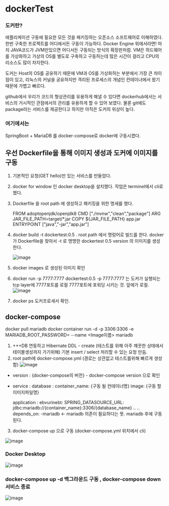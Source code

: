 # dockerTest

### 도커란?
애플리케이션 구동에 필요한 모든 것을 패키징하는 오픈소스 소프트웨어로 이해하였다.
한번 구축한 프로젝트를 어디에서든 구동이 가능하다. Docker Engine 위에서라면!
마치 JAVA코드가 JVM만있으면 어디서든 구동되는 방식의 확장판처럼.
VM은 하드웨어를 가상화하고 가상의 OS를 별도로 구축하고 구동하는데 많은 시간이 걸리고 CPU의 리소스도 많이 차지한다.

도커는 Host의 OS를 공유하기 때문에 VM과 OS를 가상화하는 부분에서 가장 큰 차이점이 있고,  리눅스의 커널을 공유하지만 
격리된 프로세스의 개념인 컨테이너에서 왔기 때문에 가볍고 빠르다.

github에서 우리가 코드의 형상관리를 유용하게 해낼 수 있다면
dockerhub에서는 서비스의 거시적인 관점에서의 관리를 유용하게 할 수 있어 보였다.
물론 git에도 package라는 서비스를 제공한다고 하지만 아직은 도커의 위상이 높다.

### 여기에서는
SpringBoot + MariaDB 를 docker-compose로  docker에 구동시켰다.

## 우선 Dockerfile을 통해 이미지 생성과 도커에 이미지를 구동

1. 기본적인 요청(GET hello)만 있는 서비스를 만들었다.
2. docker for window 인 docker desktop을 설치했다.
   작업은 terminel에서 cli로 했다.
3. Dockerfile 을 root path 에 생성하고 패키징을 위한 명세를 했다.
   
      FROM adoptopenjdk/openjdk8
      CMD ["./mvnw","clean","package"]
      ARG JAR_FILE_PATH=target/*.jar
      COPY ${JAR_FILE_PATH} app.jar
      ENTRYPOINT ["java","-jar","app.jar"]
      
4. docker build -t dockertest:0.5 . 
   root path 에서 명렁어로 빌드를 한다.  docker가 Dockerfile을 찾아서 -t 로 명명한 dockertest  0.5 version  의 이미지를 생성한다.
   
   ![image](https://user-images.githubusercontent.com/60733417/177296832-9ab83748-f970-4bec-b2c4-10db13f17e9e.png)
5. docker images 로 생성된 이미지 확인

6. docker run -p 7777:7777 dockertest:0.5 
   -p 7777:7777  는 도커가 실행되는 tcp layer에 7777포트를 로컬 7777포트에 포워딩 시키는 것. 앞에가 로컬.
![image](https://user-images.githubusercontent.com/60733417/177297770-faedd51a-f5ad-4dd3-9c4f-c760225c636a.png)

7. docker ps
   도커프로세서 확인.

## docker-compose

docker pull mariadb
docker container run -d -p 3306:3306 -e MARIADB_ROOT_PASSWORD=<Password> --name <Image이름> mariadb

1. +++DB 연동하고 Hibernate DDL - create (테스트를 위해 아주 꺠끗한 상태에서 테이블생성까지 가기위해)
   기본 insert / select 처리할 수 있는 요청 만듬.
2. root path에 docker-compose.yml (경로는 상관없고 테스트를위해 빠르게 생성함)
![image](https://user-images.githubusercontent.com/60733417/177300699-e3baffef-8554-4e8c-acbb-e10379346737.png)

- version : {docker-compose의 버전}      - docker-compose version 으로 확인
- service : 
   database : 
     container_name: {구동 될 컨테이너명}
     image: {구동 할 이미지파일명}
     
   application : 
      ebvurinebt:
         SPRING_DATASOURCE_URL: jdbc:mariadb://{container_name}:3306/{database_name}
         ..
         ..
       depends_on:
         -mariadb    <- mariadb 의존이 필요하다는 뜻. mariadb 후에 구동된다.

3. docker-compose up 으로 구동 (docker-compose.yml 위치에서 cli)

![image](https://user-images.githubusercontent.com/60733417/177303373-0c3bcfdb-0bfc-4df9-bf9c-d33badb7c7af.png)


### Docker Desktop 
![image](https://user-images.githubusercontent.com/60733417/177303654-c519a323-5437-4cc1-903f-ecfbbd8190e4.png)

### docker-compose up -d    백그라운드 구동  , docker-compose down  서비스 종료
![image](https://user-images.githubusercontent.com/60733417/177303993-eba45a97-49d5-404f-8d5a-d881590cad06.png)

